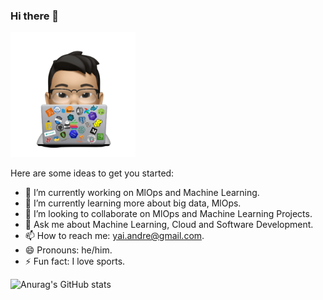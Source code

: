 ### Hi there 👋
<img src="logo_git.PNG" width="200px"/>

Here are some ideas to get you started:

- 🔭 I’m currently working on MlOps and Machine Learning.
- 🌱 I’m currently learning more about big data, MlOps.
- 👯 I’m looking to collaborate on MlOps and Machine Learning Projects.
- 💬 Ask me about Machine Learning, Cloud and Software Development.
- 📫 How to reach me: yai.andre@gmail.com.
- 😄 Pronouns: he/him.
- ⚡ Fun fact: I love sports.

![Anurag's GitHub stats](https://github-readme-stats.vercel.app/api?username=andre-yai&count_private=true&theme=gruvbox)
<!--
**andre-yai/andre-yai** is a ✨ _special_ ✨ repository because its `README.md` (this file) appears on your GitHub profile.

Here are some ideas to get you started:

- 🔭 I’m currently working on ...
- 🌱 I’m currently learning ...
- 👯 I’m looking to collaborate on ...
- 🤔 I’m looking for help with ...
- 💬 Ask me about ...
- 📫 How to reach me: ...
- 😄 Pronouns: ...
- ⚡ Fun fact: ...
-->
